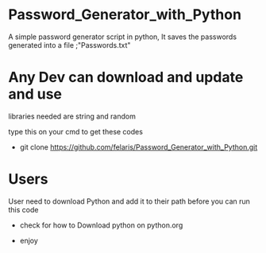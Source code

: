 # Password_Generator_with_Python
A simple password generator script in python, It saves the passwords generated into a file ;"Passwords.txt"

# Any Dev can download and update  and use
libraries  needed are  string and random

type this on your cmd to get these codes

* git clone https://github.com/felaris/Password_Generator_with_Python.git



# Users 
 User need to download Python and add it to their path before you can run this code 
 * check for how to Download python on python.org

 * enjoy
